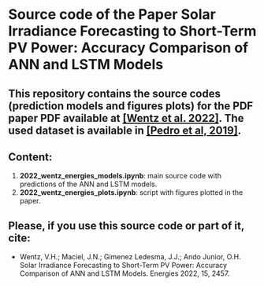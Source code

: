 # Source code of the Paper Solar Irradiance Forecasting to Short-Term PV Power: Accuracy Comparison of ANN and LSTM Models

## This repository contains the source codes (prediction models and figures plots) for the PDF paper PDF available at [[Wentz et al. 2022]](https://doi.org/10.3390/en15072457). The used dataset is available in [[Pedro et al, 2019]](https://https://zenodo.org/record/2826939).

## Content:
1. **2022_wentz_energies_models.ipynb**: main source code with predictions of the ANN and LSTM models.
2. **2022_wentz_energies_plots.ipynb**: script with figures plotted in the paper.


## Please, if you use this source code or part of it, cite:
- Wentz, V.H.; Maciel, J.N.; Gimenez Ledesma, J.J.; Ando Junior, O.H. Solar Irradiance Forecasting to Short-Term PV Power: Accuracy Comparison of ANN and LSTM Models. Energies 2022, 15, 2457.
